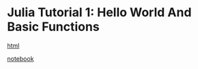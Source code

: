 # Julia Tutorial 1: Hello World And Basic Functions

[html](https://diltdicker.github.io/julia-tutorials/tutorial_1_hello_world)

[notebook](https://github.com/diltdicker/julia-tutorials/blob/master/tutorial_1_hello_world/hello_world.ipynb)

